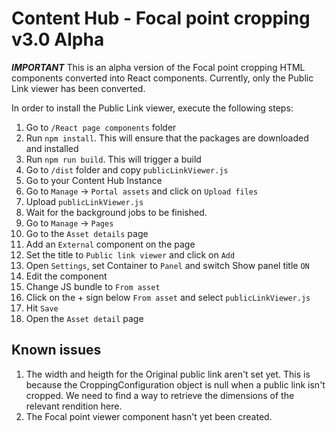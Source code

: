 # Content Hub - Focal point cropping v3.0 Alpha

***IMPORTANT***
This is an alpha version of the Focal point cropping HTML components converted into React components. Currently, only the Public Link viewer has been converted.

In order to install the Public Link viewer, execute the following steps:

 1. Go to `/React page components` folder
 2. Run `npm install`. This will ensure that the packages are downloaded and installed
 3. Run `npm run build`. This will trigger a build
 4. Go to `/dist` folder and copy `publicLinkViewer.js`
 5. Go to your Content Hub Instance
 6. Go to `Manage` -> `Portal assets` and click on `Upload files`
 7. Upload `publicLinkViewer.js`
 8. Wait for the background jobs to be finished.
 6. Go to `Manage` -> `Pages`
 9. Go to the `Asset details` page
 10. Add an `External` component on the page
 11. Set the title to `Public link viewer` and click on `Add`
 12. Open `Settings`, set Container to `Panel` and switch Show panel title `ON` 
 13. Edit the component
 15. Change JS bundle to `From asset`
 16. Click on the + sign below `From asset` and select `publicLinkViewer.js`
 17. Hit `Save`
 18. Open the `Asset detail` page

## Known issues
1. The width and heigth for the Original public link aren't set yet. This is because the CroppingConfiguration object is null when a public link isn't cropped. We need to find a way to retrieve the dimensions of the relevant rendition here.
2. The Focal point viewer component hasn't yet been created.